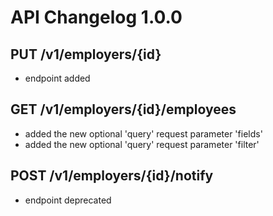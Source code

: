 # API Changelog 1.0.0

## PUT /v1/employers/{id}
-  endpoint added


## GET /v1/employers/{id}/employees
-  added the new optional 'query' request parameter 'fields'
-  added the new optional 'query' request parameter 'filter'


## POST /v1/employers/{id}/notify
-  endpoint deprecated



